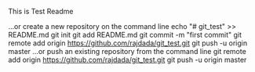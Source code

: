 This is Test Readme

…or create a new repository on the command line
echo "# git_test" >> README.md
git init
git add README.md
git commit -m "first commit"
git remote add origin https://github.com/rajdada/git_test.git
git push -u origin master
…or push an existing repository from the command line
git remote add origin https://github.com/rajdada/git_test.git
git push -u origin master
